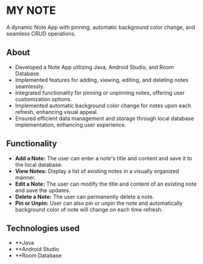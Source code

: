 # MY NOTE
A dynamic Note App with pinning, automatic background color change, and seamless CRUD operations.

## About
* Developed a Note App utilizing Java, Android Studio, and Room Database.
* Implemented features for adding, viewing, editing, and deleting notes seamlessly.
* Integrated functionality for pinning or unpinning notes, offering user customization options.
* Implemented automatic background color change for notes upon each refresh, enhancing visual appeal.
* Ensured efficient data management and storage through local database implementation, enhancing user experience.

## Functionality
* **Add a Note:** The user can enter a note's title and content and save it to the local database.
* **View Notes:** Display a list of existing notes in a visually organized manner.
* **Edit a Note:** The user can modify the title and content of an existing note and save the updates.
* **Delete a Note:** The user can permanently delete a note.
* **Pin or Unpin:** User can also pin or unpin the note and automatically background color of note will change on each time refresh.

## Technologies used
* **Java
* **Android Studio
* **Room Database
